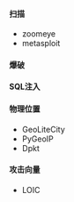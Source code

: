 #### 扫描
- zoomeye
- metasploit

#### 爆破

#### SQL注入

#### 物理位置
- GeoLiteCity
- PyGeoIP
- Dpkt

#### 攻击向量
- LOIC
